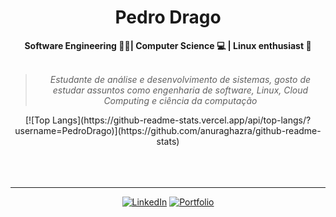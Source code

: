 <h1 align="center"> Pedro Drago </h1>


    
<div align="center">
<b>Software Engineering 👨‍💻| Computer Science 💻  | Linux enthusiast 🐧 </b>
<br>
<br>

<blockquote>
    <p><i>
        Estudante de análise e desenvolvimento de sistemas, gosto de estudar assuntos como engenharia de software, Linux, Cloud Computing e ciência da computação
    </i></p>    
</blockquote>
[![Top Langs](https://github-readme-stats.vercel.app/api/top-langs/?username=PedroDrago)](https://github.com/anuraghazra/github-readme-stats)
</div>











<br>
<br>
<br>

---

          
<div align="center">

[![LinkedIn](https://img.shields.io/badge/linkedin-%230077B5.svg?style=for-the-badge&logo=linkedin&logoColor=white)](https://www.linkedin.com/in/pedro-drago/)
[![Portfolio](https://img.shields.io/badge/Portfolio-orange?style=for-the-badge&logo=accenture)](https://pedrodrago.github.io/Portfolio/)
</div>



